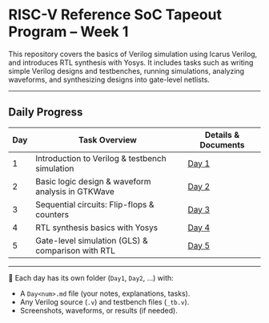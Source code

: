 # RISC-V Reference SoC Tapeout Program – Week 1

This repository covers the basics of Verilog simulation using Icarus Verilog, and introduces RTL synthesis with Yosys. It includes tasks such as writing simple Verilog designs and testbenches, running simulations, analyzing waveforms, and synthesizing designs into gate-level netlists.

---

## Daily Progress

| Day | Task Overview                                    | Details & Documents         |
|-----|--------------------------------------------------|-----------------------------|
| 1   | Introduction to Verilog & testbench simulation   | [Day 1](./Day1/Day1.md)     |
| 2   | Basic logic design & waveform analysis in GTKWave| [Day 2](./Day2/Day2.md)     |
| 3   | Sequential circuits: Flip-flops & counters       | [Day 3](./Day3/Day3.md)     |
| 4   | RTL synthesis basics with Yosys                  | [Day 4](./Day4/Day4.md)     |
| 5   | Gate-level simulation (GLS) & comparison with RTL| [Day 5](./Day5/Day5.md)     |

---

📂 Each day has its own folder (`Day1`, `Day2`, …) with:
- A `Day<num>.md` file (your notes, explanations, tasks).  
- Any Verilog source (`.v`) and testbench files (`_tb.v`).  
- Screenshots, waveforms, or results (if needed).  
